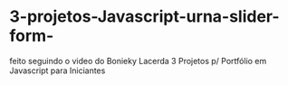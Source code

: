 # 3-projetos-Javascript-urna-slider-form-
feito seguindo o video do Bonieky Lacerda 3 Projetos p/ Portfólio em Javascript para Iniciantes
